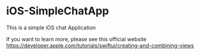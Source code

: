 # iOS-SimpleChatApp
This is a simple iOS chat Application

If you want to learn more, please see this official website
https://developer.apple.com/tutorials/swiftui/creating-and-combining-views 
